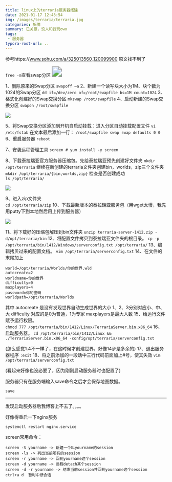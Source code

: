 ```yaml
---
title: linux上的terraria服务器搭建
date: 2021-01-17 12:43:54
img: /images/terraria/terraria.jpg
categories: 折腾
summary: 已关服，没人和我玩owo
tags:
 - 服务器
typora-root-url: ..
---
```


参考https://www.sohu.com/a/325013560_120099900 原文找不到了

`free -m`查看swap分区
<img src="/images/terraria/image-20210117125354448.png" style="zoom:200%;" />

1、删除原来的Swap分区
 `swapoff –a` 
2、新建一个读写块大小为1M、块个数为1024的Swap分区 
 `dd if=/dev/zero of=/root/swapfile bs=1M count=1024`
3、格式化创建好的Swap交换分区 
`mkswap /root/swapfile`
4、启动新建的Swap交换分区 
`swapon /root/swapfile`

![](/images/terraria/image-20210117125618777.png)

5、将Swap交换分区添加到开机自启动挂载：进入分区自动挂载配置文件
 `vi /etc/fstab`
在文本最后添加一行：
 `/root/swapfile swap swap defaults 0 0`
6、重启服务器
`reboot`

7、安装远程管理工具
`screen # yum install -y screen`

8、下载泰拉瑞亚官方服务器压缩包。先给泰拉瑞亚预先创建好文件夹
`mkdir /opt/terraria`
继续在新创建的terraria文件夹创建bin，worlds，zip三个文件夹
`mkdir /opt/terraria/{bin,worlds,zip}`
检查是否创建成功  
`ls /opt/terraria/`

![](/images/terraria/image-20210117130312252.png)

9、进入zip文件夹  
`cd /opt/terraria/zip`
10、下载最新版本的泰拉瑞亚服务包（用wget太慢，我先用putty下到本地然后用上传到服务器）

![](/images/terraria/image-20210117130858133.png)

11、将下载好的压缩包解压到bin文件夹 
`unzip terraria-server-1412.zip -d/opt/terraria/bin`
12、将配置文件拷贝到泰拉瑞亚文件夹的根目录。 
`cp -p /opt/terraria/bin/1412/Windows/serverconfig.txt /opt/terraria/`
13、编辑拷贝过来的配置文档。 
 `vim /opt/terraria/serverconfig.txt`
14、在文件的末尾加上

~~~
world=/opt/terraria/Worlds/你的世界.wld
autocreate=2
worldname=你的世界
difficulty=0
maxplayers=4
password=你的密码
worldpath=/opt/terraria/Worlds
~~~

其中
autocreate 是没有发现世界自动生成世界的大小 1、2、3分别对应小、中、大
difficulty 对应的是0为普通，1为专家
maxplayers是最大人数
15、给运行文件赋予运行权限。  
`chmod 777 /opt/terraria/bin/1412/Linux/TerrariaServer.bin.x86_64`
16、启动服务器。 
`cd /opt/terraria/bin/1412/Linux && ./TerrariaServer.bin.x86_64 -config/opt/terraria/serverconfig.txt`

(怎么感觉1.4不一样了，在这时候才创建世界，好像14步是多余的)
17、退出服务器程序
`:exit`
18、将之前添加的一段话中三行代码前面加上#号，使其失效
`vim /opt/terraria/serverconfig.txt`

(看起来好像也没必要了，因为刚刚启动服务器时也配置了)

服务器只有在服务端输入save命令之后才会保存地图数据。

`save`

------

发现启动服务器后我博客上不去了。。。。

好像得重启一下nginx服务

`systemctl restart nginx.service`



screen常用命令：

~~~
screen -S yourname -> 新建一个叫yourname的session
screen -ls -> 列出当前所有的session
screen -r yourname -> 回到yourname这个session
screen -d yourname -> 远程detach某个session
screen -d -r yourname -> 结束当前session并回到yourname这个session
ctrl+a d  暂时中断会话
~~~



